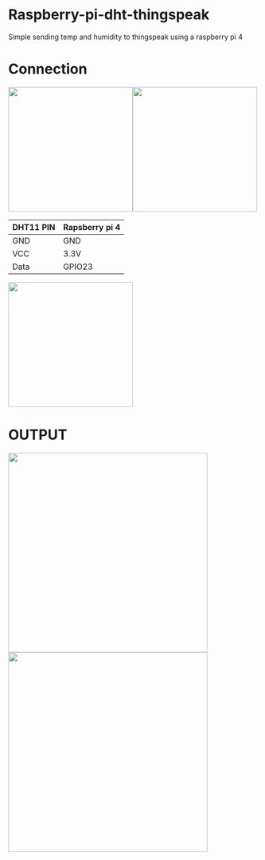 # Raspberry-pi-dht-thingspeak
Simple sending temp and humidity to thingspeak using a raspberry pi 4

# Connection
<img src="https://user-images.githubusercontent.com/42109589/229079465-287a4451-4a5c-4ff8-853d-c78def1b36f3.png" width="250" height="250" /><img src="https://user-images.githubusercontent.com/42109589/229080009-b9c47654-67e1-4d36-801e-e687c01bcca2.png" width="250" height="250" />


| DHT11 PIN     | Rapsberry pi 4 |
| ------------- | -------------  |
| GND           | GND            |
| VCC           | 3.3V           |
| Data          | GPIO23         |



<img src="https://user-images.githubusercontent.com/42109589/229080134-89617fff-c4fc-42ed-a698-daf99f6141d9.png" width="250" height="250" />
 
# OUTPUT

<img src="https://user-images.githubusercontent.com/42109589/229080247-b1fce9c7-b95b-4f94-a932-2b32b9638b52.png" width="400" height="400" /><img src="https://user-images.githubusercontent.com/42109589/229080304-1f99fed4-4768-4a2d-9341-5e05477a6127.png" width="400" height="400" />




 
 



